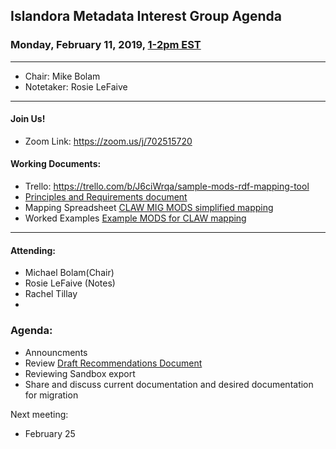 ## Islandora Metadata Interest Group Agenda
### Monday, February 11, 2019, [1-2pm EST](http://www.thetimezoneconverter.com/?t=1%20pm&tz=Toronto&)

---
* Chair: Mike Bolam
* Notetaker: Rosie LeFaive
---

#### Join Us!
* Zoom Link: https://zoom.us/j/702515720

#### Working Documents:
* Trello: https://trello.com/b/J6ciWrqa/sample-mods-rdf-mapping-tool
* [Principles and Requirements document](https://docs.google.com/document/d/19c58eqejuB3MhY-lS8o8QW0naM_R3GusD23aQ3dwusw/edit?usp=sharing)
* Mapping Spreadsheet [CLAW MIG MODS simplified mapping](https://docs.google.com/spreadsheets/d/18u2qFJ014IIxlVpM3JXfDEFccwBZcoFsjbBGpvL0jJI/edit#gid=0)
* Worked Examples [Example MODS for CLAW mapping](https://docs.google.com/spreadsheets/d/1C2Xie7HUDSgRT5v4ldoJvlNdoXz2GHAPvL3PE3TOKW8/edit#gid=1829081124)
---

#### Attending:
* Michael Bolam(Chair)
* Rosie LeFaive (Notes)
* Rachel Tillay
*

### Agenda:
* Announcments
* Review [Draft Recommendations Document](https://docs.google.com/document/d/1OR5sis2QUVOxmf2hHq3Zsuidt06rMs5F92Pn6nprg1k/edit?usp=sharing)
* Reviewing Sandbox export
* Share and discuss current documentation and desired documentation for migration

Next meeting:
* February 25
